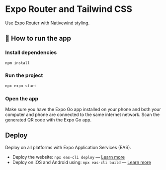 # Expo Router and Tailwind CSS

Use [Expo Router](https://docs.expo.dev/router/introduction/) with [Nativewind](https://www.nativewind.dev/v4/overview/) styling.

## 🚀 How to run the app

### Install dependencies

```sh
npm install
```

### Run the project

```sh
npx expo start 
```

### Open the app

Make sure you have the Expo Go app installed on your phone and both your computer and phone are connected to the same internet network. Scan the generated QR code with the Expo Go app. 

## Deploy

Deploy on all platforms with Expo Application Services (EAS).

- Deploy the website: `npx eas-cli deploy` — [Learn more](https://docs.expo.dev/eas/hosting/get-started/)
- Deploy on iOS and Android using: `npx eas-cli build` — [Learn more](https://expo.dev/eas)
